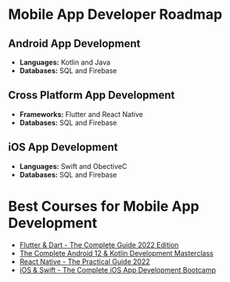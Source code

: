 # Mobile App Developer Roadmap

## Android App Development
* **Languages:** Kotlin and Java
* **Databases:** SQL and Firebase

## Cross Platform App Development
* **Frameworks:** Flutter and React Native
* **Databases:** SQL and Firebase

## iOS App Development
* **Languages:** Swift and ObectiveC
* **Databases:** SQL and Firebase

# Best Courses for Mobile App Development

* [Flutter & Dart - The Complete Guide 2022 Edition](https://www.udemy.com/course/learn-flutter-dart-to-build-ios-android-apps)
* [The Complete Android 12 & Kotlin Development Masterclass](https://www.udemy.com/course/android-kotlin-developer/)
* [React Native - The Practical Guide 2022](https://www.udemy.com/course/react-native-the-practical-guide/)
* [iOS & Swift - The Complete iOS App Development Bootcamp](https://www.udemy.com/course/ios-13-app-development-bootcamp/)

